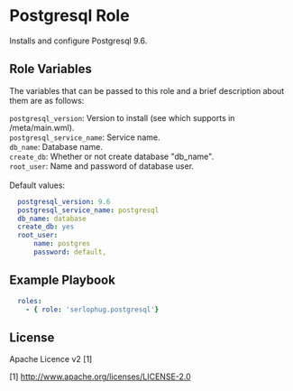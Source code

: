 Postgresql Role 
==================

Installs and configure Postgresql 9.6.

Role Variables
--------------

The variables that can be passed to this role and a brief description about them are as follows:
	
   ```postgresql_version```: Version to install (see which supports in /meta/main.wml).<br /> 
   ```postgresql_service_name```: Service name. <br />
	```db_name```: Database name. <br />
	```create_db```: Whether or not create database "db_name". <br />
   ```root_user```: Name and password of database user. <br /><br />
   Default values:
```yml
  postgresql_version: 9.6
  postgresql_service_name: postgresql
  db_name: database
  create_db: yes
  root_user:
      name: postgres
      password: default,	
```

Example Playbook
----------------


```yml
  roles:
    - { role: 'serlophug.postgresql'}
```


License
-------

Apache Licence v2 [1]

[1] http://www.apache.org/licenses/LICENSE-2.0

